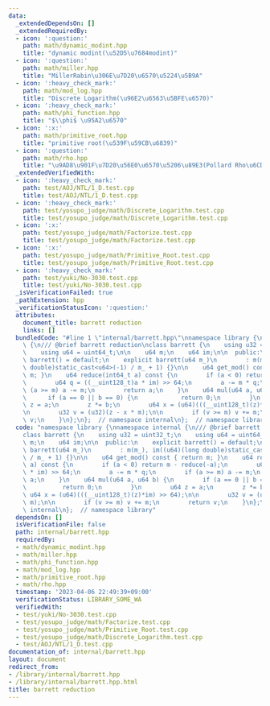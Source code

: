 ```yaml
---
data:
  _extendedDependsOn: []
  _extendedRequiredBy:
  - icon: ':question:'
    path: math/dynamic_modint.hpp
    title: "dynamic modint(\u52D5\u7684modint)"
  - icon: ':question:'
    path: math/miller.hpp
    title: "MillerRabin\u306E\u7D20\u6570\u5224\u5B9A"
  - icon: ':heavy_check_mark:'
    path: math/mod_log.hpp
    title: "Discrete Logarithm(\u96E2\u6563\u5BFE\u6570)"
  - icon: ':heavy_check_mark:'
    path: math/phi_function.hpp
    title: "$\\phi$ \u95A2\u6570"
  - icon: ':x:'
    path: math/primitive_root.hpp
    title: "primitive root(\u539F\u59CB\u6839)"
  - icon: ':question:'
    path: math/rho.hpp
    title: "\u9AD8\u901F\u7D20\u56E0\u6570\u5206\u89E3(Pollard Rho\u6CD5)"
  _extendedVerifiedWith:
  - icon: ':heavy_check_mark:'
    path: test/AOJ/NTL/1_D.test.cpp
    title: test/AOJ/NTL/1_D.test.cpp
  - icon: ':heavy_check_mark:'
    path: test/yosupo_judge/math/Discrete_Logarithm.test.cpp
    title: test/yosupo_judge/math/Discrete_Logarithm.test.cpp
  - icon: ':x:'
    path: test/yosupo_judge/math/Factorize.test.cpp
    title: test/yosupo_judge/math/Factorize.test.cpp
  - icon: ':x:'
    path: test/yosupo_judge/math/Primitive_Root.test.cpp
    title: test/yosupo_judge/math/Primitive_Root.test.cpp
  - icon: ':heavy_check_mark:'
    path: test/yuki/No-3030.test.cpp
    title: test/yuki/No-3030.test.cpp
  _isVerificationFailed: true
  _pathExtension: hpp
  _verificationStatusIcon: ':question:'
  attributes:
    document_title: barrett reduction
    links: []
  bundledCode: "#line 1 \"internal/barrett.hpp\"\nnamespace library {\nnamespace internal\
    \ {\n/// @brief barrett reduction\nclass barrett {\n    using u32 = uint32_t;\n\
    \    using u64 = uint64_t;\n\n    u64 m;\n    u64 im;\n\n  public:\n    explicit\
    \ barrett() = default;\n    explicit barrett(u64 m_)\n        : m(m_), im((u64)(long\
    \ double)static_cast<u64>(-1) / m_ + 1) {}\n\n    u64 get_mod() const { return\
    \ m; }\n    u64 reduce(int64_t a) const {\n        if (a < 0) return m - reduce(-a);\n\
    \        u64 q = ((__uint128_t)a * im) >> 64;\n        a -= m * q;\n        if\
    \ (a >= m) a -= m;\n        return a;\n    }\n    u64 mul(u64 a, u64 b) {\n  \
    \      if (a == 0 || b == 0) {\n            return 0;\n        }\n        u64\
    \ z = a;\n        z *= b;\n        u64 x = (u64)(((__uint128_t)(z)*im) >> 64);\n\
    \n        u32 v = (u32)(z - x * m);\n\n        if (v >= m) v += m;\n        return\
    \ v;\n    }\n};\n};  // namespace internal\n};  // namespace library\n"
  code: "namespace library {\nnamespace internal {\n/// @brief barrett reduction\n\
    class barrett {\n    using u32 = uint32_t;\n    using u64 = uint64_t;\n\n    u64\
    \ m;\n    u64 im;\n\n  public:\n    explicit barrett() = default;\n    explicit\
    \ barrett(u64 m_)\n        : m(m_), im((u64)(long double)static_cast<u64>(-1)\
    \ / m_ + 1) {}\n\n    u64 get_mod() const { return m; }\n    u64 reduce(int64_t\
    \ a) const {\n        if (a < 0) return m - reduce(-a);\n        u64 q = ((__uint128_t)a\
    \ * im) >> 64;\n        a -= m * q;\n        if (a >= m) a -= m;\n        return\
    \ a;\n    }\n    u64 mul(u64 a, u64 b) {\n        if (a == 0 || b == 0) {\n  \
    \          return 0;\n        }\n        u64 z = a;\n        z *= b;\n       \
    \ u64 x = (u64)(((__uint128_t)(z)*im) >> 64);\n\n        u32 v = (u32)(z - x *\
    \ m);\n\n        if (v >= m) v += m;\n        return v;\n    }\n};\n};  // namespace\
    \ internal\n};  // namespace library"
  dependsOn: []
  isVerificationFile: false
  path: internal/barrett.hpp
  requiredBy:
  - math/dynamic_modint.hpp
  - math/miller.hpp
  - math/phi_function.hpp
  - math/mod_log.hpp
  - math/primitive_root.hpp
  - math/rho.hpp
  timestamp: '2023-04-06 22:49:39+09:00'
  verificationStatus: LIBRARY_SOME_WA
  verifiedWith:
  - test/yuki/No-3030.test.cpp
  - test/yosupo_judge/math/Factorize.test.cpp
  - test/yosupo_judge/math/Primitive_Root.test.cpp
  - test/yosupo_judge/math/Discrete_Logarithm.test.cpp
  - test/AOJ/NTL/1_D.test.cpp
documentation_of: internal/barrett.hpp
layout: document
redirect_from:
- /library/internal/barrett.hpp
- /library/internal/barrett.hpp.html
title: barrett reduction
---
```

